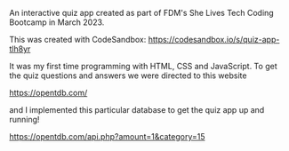 An interactive quiz app created as part of FDM's She Lives Tech Coding Bootcamp in March 2023.

This was created with CodeSandbox: https://codesandbox.io/s/quiz-app-tlh8yr

It was my first time programming with HTML, CSS and JavaScript. To get the quiz questions and answers we were directed to this website 

https://opentdb.com/ 

and I implemented this particular database to get the quiz app up and running! 

https://opentdb.com/api.php?amount=1&category=15

